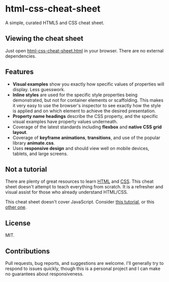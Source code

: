 # html-css-cheat-sheet

A simple, curated HTML5 and CSS cheat sheet.

## Viewing the cheat sheet

Just open [html-css-cheat-sheet.html](   ) in your browser. There are no external dependencies.

## Features

- **Visual examples** show you exactly how specific values of properties will display. Less guesswork.
- **Inline styles** are used for the specific style properties being demonstrated, but not for container elements or scaffolding. This makes it very easy to use the browser's inspector to see exactly how the style is applied and on which element to achieve the desired presentation.
- **Property name headings** describe the CSS property, and the specific visual examples have property values underneath.
- Coverage of the latest standards including **flexbox** and **native CSS grid layout**.
- Coverage of **keyframe animations**, **transitions**, and use of the popular library **animate.css**.
- Uses **responsive design** and should view well on mobile devices, tablets, and large screens.

## Not a tutorial

There are plenty of great resources to learn [HTML](https://developer.mozilla.org/en-US/docs/Web/HTML) and [CSS](https://developer.mozilla.org/en-US/docs/Web/CSS). This cheat sheet doesn't attempt to teach everything from scratch. It is a refresher and visual assist for those who already understand HTML/CSS.

This cheat sheet doesn't cover JavaScript. Consider [this tutorial](https://developer.mozilla.org/en-US/docs/Web/JavaScript), or this [other one](http://javascript.info/).

## License

MIT.

## Contributions

Pull requests, bug reports, and suggestions are welcome. I'll generally try to respond to issues quickly, though this is a personal project and I can make no guarantees about responsiveness.
